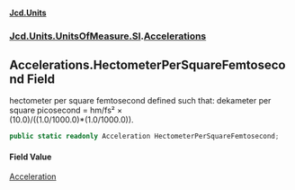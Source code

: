 #### [Jcd.Units](index.md 'index')
### [Jcd.Units.UnitsOfMeasure.SI](Jcd.Units.UnitsOfMeasure.SI.md 'Jcd.Units.UnitsOfMeasure.SI').[Accelerations](Accelerations.md 'Jcd.Units.UnitsOfMeasure.SI.Accelerations')

## Accelerations.HectometerPerSquareFemtosecond Field

hectometer per square femtosecond defined such that: dekameter per square picosecond = hm/fs² ×  
(10.0)/((1.0/1000.0)*(1.0/1000.0)).

```csharp
public static readonly Acceleration HectometerPerSquareFemtosecond;
```

#### Field Value
[Acceleration](Acceleration.md 'Jcd.Units.UnitTypes.Acceleration')